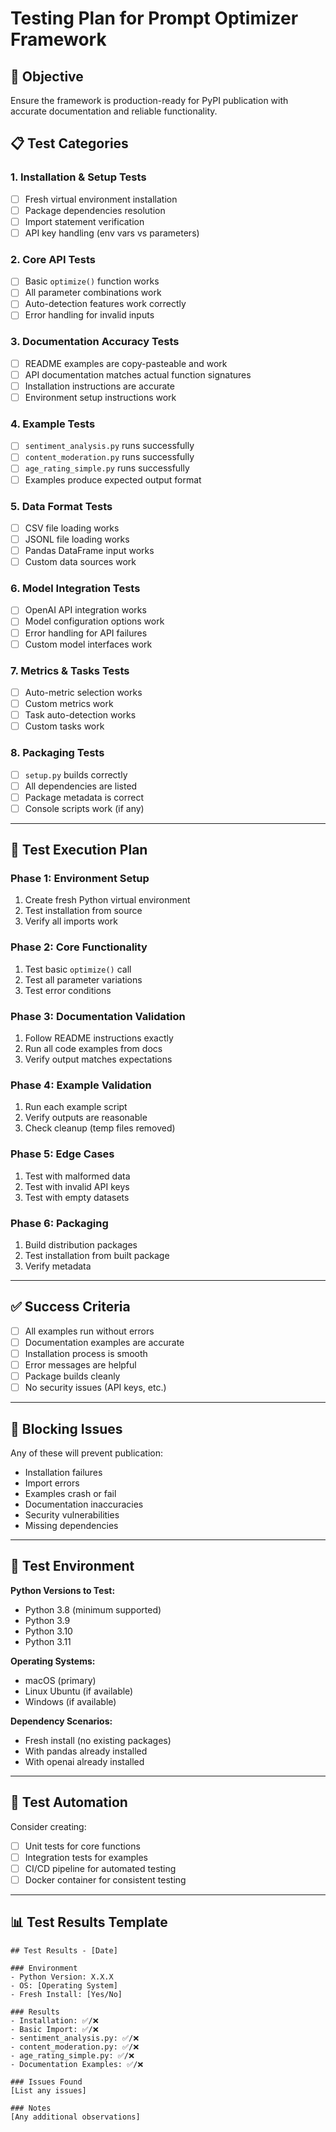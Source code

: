 # Testing Plan for Prompt Optimizer Framework

## 🎯 Objective
Ensure the framework is production-ready for PyPI publication with accurate documentation and reliable functionality.

## 📋 Test Categories

### 1. **Installation & Setup Tests**
- [ ] Fresh virtual environment installation
- [ ] Package dependencies resolution
- [ ] Import statement verification
- [ ] API key handling (env vars vs parameters)

### 2. **Core API Tests**
- [ ] Basic `optimize()` function works
- [ ] All parameter combinations work
- [ ] Auto-detection features work correctly
- [ ] Error handling for invalid inputs

### 3. **Documentation Accuracy Tests**
- [ ] README examples are copy-pasteable and work
- [ ] API documentation matches actual function signatures
- [ ] Installation instructions are accurate
- [ ] Environment setup instructions work

### 4. **Example Tests**
- [ ] `sentiment_analysis.py` runs successfully
- [ ] `content_moderation.py` runs successfully  
- [ ] `age_rating_simple.py` runs successfully
- [ ] Examples produce expected output format

### 5. **Data Format Tests**
- [ ] CSV file loading works
- [ ] JSONL file loading works
- [ ] Pandas DataFrame input works
- [ ] Custom data sources work

### 6. **Model Integration Tests**
- [ ] OpenAI API integration works
- [ ] Model configuration options work
- [ ] Error handling for API failures
- [ ] Custom model interfaces work

### 7. **Metrics & Tasks Tests**
- [ ] Auto-metric selection works
- [ ] Custom metrics work
- [ ] Task auto-detection works
- [ ] Custom tasks work

### 8. **Packaging Tests**
- [ ] `setup.py` builds correctly
- [ ] All dependencies are listed
- [ ] Package metadata is correct
- [ ] Console scripts work (if any)

---

## 🧪 Test Execution Plan

### Phase 1: Environment Setup
1. Create fresh Python virtual environment
2. Test installation from source
3. Verify all imports work

### Phase 2: Core Functionality
1. Test basic `optimize()` call
2. Test all parameter variations
3. Test error conditions

### Phase 3: Documentation Validation
1. Follow README instructions exactly
2. Run all code examples from docs
3. Verify output matches expectations

### Phase 4: Example Validation
1. Run each example script
2. Verify outputs are reasonable
3. Check cleanup (temp files removed)

### Phase 5: Edge Cases
1. Test with malformed data
2. Test with invalid API keys
3. Test with empty datasets

### Phase 6: Packaging
1. Build distribution packages
2. Test installation from built package
3. Verify metadata

---

## ✅ Success Criteria

- [ ] All examples run without errors
- [ ] Documentation examples are accurate
- [ ] Installation process is smooth
- [ ] Error messages are helpful
- [ ] Package builds cleanly
- [ ] No security issues (API keys, etc.)

---

## 🚨 Blocking Issues

Any of these will prevent publication:
- Installation failures
- Import errors  
- Examples crash or fail
- Documentation inaccuracies
- Security vulnerabilities
- Missing dependencies

---

## 📝 Test Environment

**Python Versions to Test:**
- Python 3.8 (minimum supported)
- Python 3.9
- Python 3.10
- Python 3.11

**Operating Systems:**
- macOS (primary)
- Linux Ubuntu (if available)
- Windows (if available)

**Dependency Scenarios:**
- Fresh install (no existing packages)
- With pandas already installed
- With openai already installed

---

## 🔧 Test Automation

Consider creating:
- [ ] Unit tests for core functions
- [ ] Integration tests for examples
- [ ] CI/CD pipeline for automated testing
- [ ] Docker container for consistent testing

---

## 📊 Test Results Template

```
## Test Results - [Date]

### Environment
- Python Version: X.X.X
- OS: [Operating System]
- Fresh Install: [Yes/No]

### Results
- Installation: ✅/❌
- Basic Import: ✅/❌ 
- sentiment_analysis.py: ✅/❌
- content_moderation.py: ✅/❌
- age_rating_simple.py: ✅/❌
- Documentation Examples: ✅/❌

### Issues Found
[List any issues]

### Notes
[Any additional observations]
```